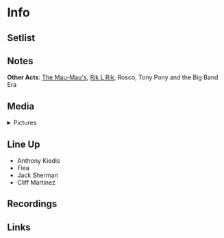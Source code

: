# Info


## Setlist

## Notes

**Other Acts**: [The Mau-Mau's](https://en.wikipedia.org/wiki/The_Mau-Mau%27s), [Rik L Rik](https://www.discogs.com/es/artist/787344-Rik-L-Rik), Rosco, Tony Pony and the Big Band Era

## Media 

<details>
  <summary>Pictures</summary>
  <img alt="Clipping" title="Clipping" src="19840207a.jpg" height="200" />
</details>

## Line Up

* Anthony Kiedis
* Flea
* Jack Sherman
* Cliff Martinez

## Recordings

## Links